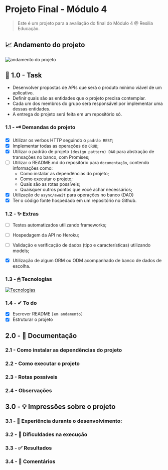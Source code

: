 #  Projeto Final - Módulo 4
> Este é um projeto para a avaliação do final do Módulo 4 @ Resilia Educação.
## 📈 Andamento do projeto  
![andamento do projeto](https://img.shields.io/badge/status-em%20andamento-yellow?style=for-the-badge&logo=appveyor)

## 📌 1.0 - Task
- Desenvolver propostas de APIs que será o produto mínimo viável de um aplicativo.
- Definir quais são as entidades que o projeto precisa contemplar.
- Cada um dos membros do grupo será responsável por implementar uma dessas entidades.
- A entrega do projeto será feita em um repositório só.

### 1.1 - 🗝 Demandas do projeto
- [X] Utilizar os verbos HTTP seguindo o ``padrão REST``;
- [X] Implementar todas as operações de ``CRUD``;
- [X] Utilizar o padrão de projeto ``(design pattern) DAO`` para abstração de transações no banco, com Promises;
- [ ] Utilizar o README.md do repositório para ``documentação``, contendo informações
como:
  - Como instalar as dependências do projeto;
  - Como executar o projeto;
  - Quais são as rotas possíveis;
  - Quaisquer outros pontos que você achar necessários;
- [X] Utilização de ``async/await`` para operações no banco (DAO)
- [X] Ter o código fonte hospedado em um repositório no Github.

### 1.2 - ✨ Extras
- [ ] Testes automatizados utilizando frameworks;
- [ ] Hospedagem da API no Heroku;
- [ ] Validação e verificação de dados (tipo e características) utilizando models;
- [X] Utilização de algum ORM ou ODM acompanhado de banco de dados de escolha.


### 1.3 - 🖱 Tecnologias
[![Tecnologias](https://skillicons.dev/icons?i=nodejs)](https://skillicons.dev)

### 1.4 - ✔ To do
- [X] Escrever README ``[em andamento]``
- [X] Estruturar o projeto

## 2.0 - 📄 Documentação

### 2.1 - Como instalar as dependências do projeto

### 2.2 - Como executar o projeto

### 2.3 - Rotas possíveis

### 2.4 - Observações

## 3.0 - 💡 Impressões sobre o projeto

### 3.1 - 🔔 Experiência durante o desenvolvimento:

### 3.2 - 🛑 Dificuldades na execução

### 3.3 - ✅ Resultados

### 3.4 - 🧐 Comentários


